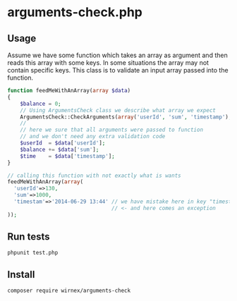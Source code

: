 # arguments-check.php
## Usage
Assume we have some function which takes an array as argument and then reads this array with some keys. In some situations the array may not contain specific keys. This class is to validate an input array passed into the function.
```php
function feedMeWithAnArray(array $data)
{
	$balance = 0;
	// Using ArgumentsCheck class we describe what array we expect
	ArgumentsCheck::CheckArguments(array('userId', 'sum', 'timestamp'),  $data);
	//
	// here we sure that all arguments were passed to function
	// and we don't need any extra validation code
	$userId  = $data['userId'];
	$balance += $data['sum'];
	$time	 = $data['timestamp'];
}

// calling this function with not exactly what is wants
feedMeWithAnArray(array(
  'userId'=>130,
  'sum'=>1000,
  'timestam'=>'2014-06-29 13:44' // we have mistake here in key "timestam" while the function expects "timestamp"
                                 // <- and here comes an exception
)); 
```

## Run tests
```shell
phpunit test.php
```

## Install
```shell
composer require wirnex/arguments-check
```
